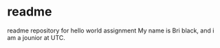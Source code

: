 # readme
readme repository for hello world assignment
My name is Bri black, and i am a jounior at UTC. 
